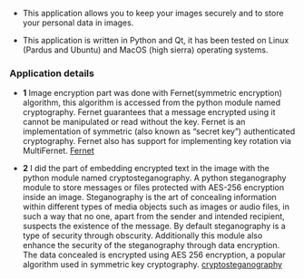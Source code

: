 * This application allows you to keep your images securely and to store your personal data in images. 

* This application is written in Python and Qt, it has been tested on Linux (Pardus and Ubuntu) and MacOS (high sierra) operating systems.

### **Application details**

* **1** Image encryption part was done with Fernet(symmetric encryption) algorithm, this algorithm is accessed from the python module named cryptography. 
Fernet guarantees that a message encrypted using it cannot be manipulated or read without the key. Fernet is an implementation of symmetric (also known as “secret key”) authenticated cryptography. Fernet also has support for implementing key rotation via MultiFernet. [Fernet](https://cryptography.io/en/latest/fernet.html)

* **2** I did the part of embedding encrypted text in the image with the python module named cryptosteganography.
A python steganography module to store messages or files protected with AES-256 encryption inside an image. Steganography is the art of concealing information within different types of media objects such as images or audio files, in such a way that no one, apart from the sender and intended recipient, suspects the existence of the message. By default steganography is a type of security through obscurity. Additionally this module also enhance the security of the steganography through data encryption. The data concealed is encrypted using AES 256 encryption, a popular algorithm used in symmetric key cryptography. [cryptosteganography](https://pypi.org/project/cryptosteganography/)
